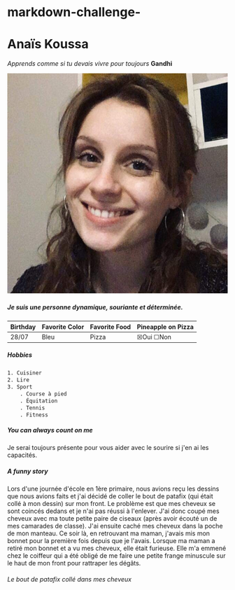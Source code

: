 # markdown-challenge-

# Anaïs Koussa #

*Apprends comme si tu devais vivre pour toujours* **Gandhi**

![photo](photo.jpg)



##### Je suis une personne dynamique, souriante et déterminée. #####

Birthday | Favorite Color | Favorite Food | Pineapple on Pizza
---------|---------------|----------------|-------------------
28/07    |      Bleu     |      Pizza     | &#9746;Oui &#9744;Non


##### Hobbies #####
    1. Cuisiner
    2. Lire 
    3. Sport 
        . Course à pied 
        . Équitation 
        . Tennis
        . Fitness

##### You can always count on me #####
Je serai toujours présente pour vous aider avec le sourire si j'en ai les capacités.

##### A funny story #####
Lors d'une journée d'école en 1ère primaire, nous avions reçu les dessins que nous avions faits et j'ai décidé de coller le bout de patafix (qui était collé à mon dessin) sur mon front. Le problème est que mes cheveux se sont coincés dedans et je n'ai pas réussi à l'enlever. J'ai donc coupé mes cheveux avec ma toute petite paire de ciseaux (après avoir écouté un de mes camarades de classe). J'ai ensuite caché mes cheveux dans la poche de mon manteau. Ce soir là, en retrouvant ma maman, j'avais mis mon bonnet pour la première fois depuis que je l'avais. Lorsque ma maman a retiré mon bonnet et a vu mes cheveux, elle était furieuse. Elle m'a emmené chez le coiffeur qui a été obligé de me faire une petite frange minuscule sur le haut de mon front pour rattraper les dégâts. 
###### Le bout de patafix collé dans mes cheveux  ######


        

        





